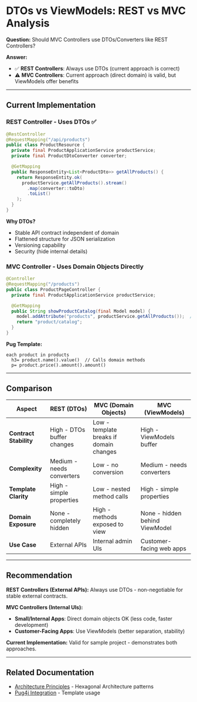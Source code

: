 # DTOs vs ViewModels: REST vs MVC Analysis

**Question:** Should MVC Controllers use DTOs/Converters like REST Controllers?

**Answer:**
- ✅ **REST Controllers**: Always use DTOs (current approach is correct)
- ⚠️ **MVC Controllers**: Current approach (direct domain) is valid, but ViewModels offer benefits

---

## Current Implementation

### REST Controller - Uses DTOs ✅

```java
@RestController
@RequestMapping("/api/products")
public class ProductResource {
  private final ProductApplicationService productService;
  private final ProductDtoConverter converter;

  @GetMapping
  public ResponseEntity<List<ProductDto>> getAllProducts() {
    return ResponseEntity.ok(
      productService.getAllProducts().stream()
        .map(converter::toDto)
        .toList()
    );
  }
}
```

**Why DTOs?**
- Stable API contract independent of domain
- Flattened structure for JSON serialization
- Versioning capability
- Security (hide internal details)

### MVC Controller - Uses Domain Objects Directly

```java
@Controller
@RequestMapping("/products")
public class ProductPageController {
  private final ProductApplicationService productService;

  @GetMapping
  public String showProductCatalog(final Model model) {
    model.addAttribute("products", productService.getAllProducts());  // Direct domain
    return "product/catalog";
  }
}
```

**Pug Template:**
```pug
each product in products
  h3= product.name().value()  // Calls domain methods
  p= product.price().amount().amount()
```

---

## Comparison

| Aspect | REST (DTOs) | MVC (Domain Objects) | MVC (ViewModels) |
|--------|------------|---------------------|------------------|
| **Contract Stability** | High - DTOs buffer changes | Low - template breaks if domain changes | High - ViewModels buffer |
| **Complexity** | Medium - needs converters | Low - no conversion | Medium - needs converters |
| **Template Clarity** | High - simple properties | Low - nested method calls | High - simple properties |
| **Domain Exposure** | None - completely hidden | High - methods exposed to view | None - hidden behind ViewModel |
| **Use Case** | External APIs | Internal admin UIs | Customer-facing web apps |

---

## Recommendation

**REST Controllers (External APIs):**
Always use DTOs - non-negotiable for stable external contracts.

**MVC Controllers (Internal UIs):**
- **Small/Internal Apps**: Direct domain objects OK (less code, faster development)
- **Customer-Facing Apps**: Use ViewModels (better separation, stability)

**Current Implementation:** Valid for sample project - demonstrates both approaches.

---

## Related Documentation

- [Architecture Principles](architecture-principles.md) - Hexagonal Architecture patterns
- [Pug4j Integration](../integrations/pug4j-integration.md) - Template usage
